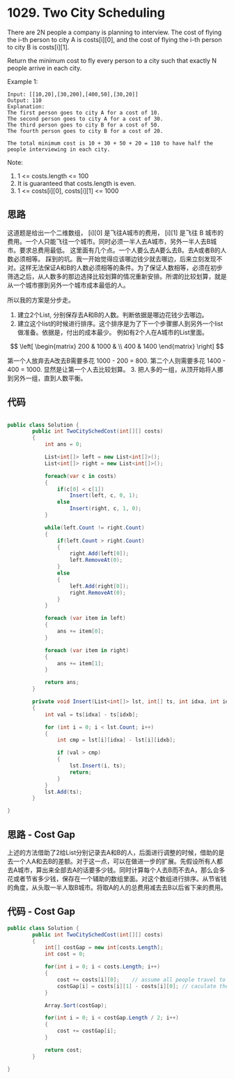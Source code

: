 # 1029. Two City Scheduling

There are 2N people a company is planning to interview. The cost of flying the i-th person to city A is costs[i][0], and the cost of flying the i-th person to city B is costs[i][1].

Return the minimum cost to fly every person to a city such that exactly N people arrive in each city.

Example 1:

```text
Input: [[10,20],[30,200],[400,50],[30,20]]
Output: 110
Explanation:
The first person goes to city A for a cost of 10.
The second person goes to city A for a cost of 30.
The third person goes to city B for a cost of 50.
The fourth person goes to city B for a cost of 20.

The total minimum cost is 10 + 30 + 50 + 20 = 110 to have half the people interviewing in each city.
```

Note:

1. 1 <= costs.length <= 100
2. It is guaranteed that costs.length is even.
3. 1 <= costs[i][0], costs[i][1] <= 1000

## 思路

这道题是给出一个二维数组， [i][0] 是飞往A城市的费用， [i][1] 是飞往 B 城市的费用。一个人只能飞往一个城市。同时必须一半人去A城市，另外一半人去B城市。要求总费用最低。
这里面有几个点。一个人要么去A要么去B。去A或者B的人数必须相等。
踩到的坑。我一开始觉得应该哪边钱少就去哪边，后来立刻发现不对。这样无法保证A和B的人数必须相等的条件。为了保证人数相等，必须在初步筛选之后，从人数多的那边选择比较划算的情况重新安排。所谓的比较划算，就是从一个城市挪到另外一个城市成本最低的人。

所以我的方案是分步走。

1. 建立2个List, 分别保存去A和B的人数。判断依据是哪边花钱少去哪边。
2. 建立这个list的时候进行排序。这个排序是为了下一个步骤挪人到另外一个list做准备。依据是，付出的成本最少。
   例如有2个人在A城市的List里面。

$$
\left[
 \begin{matrix}
   200 & 1000 & \\
   400 & 1400
  \end{matrix}
\right]
$$

   第一个人放弃去A改去B需要多花 1000 - 200 = 800. 第二个人则需要多花 1400 - 400 = 1000. 显然是让第一个人去比较划算。
3. 把人多的一组，从顶开始将人挪到另外一组，直到人数平衡。

## 代码

```csharp

public class Solution {
        public int TwoCitySchedCost(int[][] costs)
        {
            int ans = 0;

            List<int[]> left = new List<int[]>();
            List<int[]> right = new List<int[]>();

            foreach(var c in costs)
            {
                if(c[0] < c[1])
                    Insert(left, c, 0, 1);
                else
                    Insert(right, c, 1, 0);
            }

            while(left.Count != right.Count)
            {
                if(left.Count > right.Count)
                {
                    right.Add(left[0]);
                    left.RemoveAt(0);
                }
                else
                {
                    left.Add(right[0]);
                    right.RemoveAt(0);
                }
            }

            foreach (var item in left)
            {
                ans += item[0];
            }

            foreach (var item in right)
            {
                ans += item[1];
            }

            return ans;
        }

        private void Insert(List<int[]> lst, int[] ts, int idxa, int idxb)
        {
            int val = ts[idxa] - ts[idxb];

            for (int i = 0; i < lst.Count; i++)
            {
                int cmp = lst[i][idxa] - lst[i][idxb];

                if (val > cmp)
                {
                    lst.Insert(i, ts);
                    return;
                }
            }
            lst.Add(ts);
        }

}
```

## 思路 - Cost Gap

上述的方法借助了2给List分别记录去A和B的人，后面进行调整的时候，借助的是去一个人A和去B的差额。对于这一点，可以在做进一步的扩展。先假设所有人都去A城市，算出来全部去A的话要多少钱。同时计算每个人去B而不去A，那么会多花或者节省多少钱，保存在一个辅助的数组里面。对这个数组进行排序。从节省钱的角度，从头取一半人取B城市。将取A的人的总费用减去去B以后省下来的费用。

## 代码 - Cost Gap

```csharp
public class Solution {
        public int TwoCitySchedCost(int[][] costs)
        {
            int[] costGap = new int[costs.Length];
            int cost = 0;

            for(int i = 0; i < costs.Length; i++)
            {
                cost += costs[i][0];    // assume all people travel to A
                costGap[i] = costs[i][1] - costs[i][0]; // caculate the cost gap, if people don't travel to A but B.
            }

            Array.Sort(costGap);

            for(int i = 0; i < costGap.Length / 2; i++)
            {
                cost += costGap[i];
            }

            return cost;
        }

}
```
